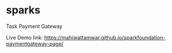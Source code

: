 # sparks
Task Payment Gateway

Live Demo link:  https://mahiwattamwar.github.io/sparkfoundation-paymentgateway-page/
